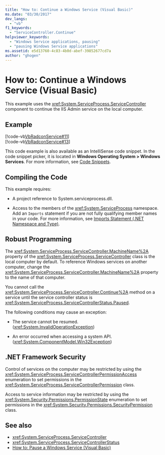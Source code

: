 ```yaml
---
title: "How to: Continue a Windows Service (Visual Basic)"
ms.date: "03/30/2017"
dev_langs: 
  - "vb"
f1_keywords: 
  - "ServiceController.Continue"
helpviewer_keywords: 
  - "Windows Service applications, pausing"
  - "pausing Windows Service applications"
ms.assetid: e5d13760-4c83-4b0d-abef-39852677cd7a
author: "ghogen"
---
```

# How to: Continue a Windows Service (Visual Basic)
This example uses the <xref:System.ServiceProcess.ServiceController> component to continue the IIS Admin service on the local computer.  
  
## Example  
 [!code-vb[VbRadconService#11](../../../samples/snippets/visualbasic/VS_Snippets_VBCSharp/VbRadconService/VB/MyNewService.vb#11)]  
[!code-vb[VbRadconService#13](../../../samples/snippets/visualbasic/VS_Snippets_VBCSharp/VbRadconService/VB/MyNewService.vb#13)]  
  
 This code example is also available as an IntelliSense code snippet. In the code snippet picker, it is located in **Windows Operating System > Windows Services**. For more information, see [Code Snippets](/visualstudio/ide/code-snippets).  
  
## Compiling the Code  
 This example requires:  
  
- A project reference to System.serviceprocess.dll.  
  
- Access to the members of the <xref:System.ServiceProcess> namespace. Add an `Imports` statement if you are not fully qualifying member names in your code. For more information, see [Imports Statement (.NET Namespace and Type)](~/docs/visual-basic/language-reference/statements/imports-statement-net-namespace-and-type.md).  
  
## Robust Programming  
 The <xref:System.ServiceProcess.ServiceController.MachineName%2A> property of the <xref:System.ServiceProcess.ServiceController> class is the local computer by default. To reference Windows services on another computer, change the <xref:System.ServiceProcess.ServiceController.MachineName%2A> property to the name of that computer.  
  
 You cannot call the <xref:System.ServiceProcess.ServiceController.Continue%2A> method on a service until the service controller status is <xref:System.ServiceProcess.ServiceControllerStatus.Paused>.  
  
 The following conditions may cause an exception:  
  
- The service cannot be resumed. (<xref:System.InvalidOperationException>)  
  
- An error occurred when accessing a system API. (<xref:System.ComponentModel.Win32Exception>)  
  
## .NET Framework Security  
 Control of services on the computer may be restricted by using the <xref:System.ServiceProcess.ServiceControllerPermissionAccess> enumeration to set permissions in the <xref:System.ServiceProcess.ServiceControllerPermission> class.  
  
 Access to service information may be restricted by using the <xref:System.Security.Permissions.PermissionState> enumeration to set permissions in the <xref:System.Security.Permissions.SecurityPermission> class.  
  
## See also

- <xref:System.ServiceProcess.ServiceController>
- <xref:System.ServiceProcess.ServiceControllerStatus>
- [How to: Pause a Windows Service (Visual Basic)](../../../docs/framework/windows-services/how-to-pause-a-windows-service-visual-basic.md)
